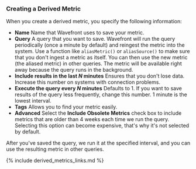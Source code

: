 ### Creating a Derived Metric

When you create a derived metric, you specify the following information:

- **Name** Name that Wavefront uses to save your metric.
- **Query** A query that you want to save. Wavefront will run the query periodically (once a minute by default) and reingest the metric into the system. Use a function like `aliasMetric()` or `aliasSource()` to make sure that you don't ingest a metric as itself. You can then use the new metric (the aliased metric) in other queries. The metric will be available right away because the query runs in the background.
- **Include results in the last *N* minutes** Ensures that you don't lose data. Increase this number on systems with connection problems.
- **Execute the query every *N* minutes** Defaults to 1. If you want to save results of the query less frequently, change this number. 1 minute is the lowest interval.
- **Tags** Allows you to find your metric easily.
- **Advanced** Select the **Include Obsolete Metrics** check box to include metrics that are older than 4 weeks each time we run the query. Selecting this option can become expensive, that's why it's not selected by default.

After you've saved the query, we run it at the specified interval, and you can use the resulting metric in other queries.

{% include derived_metrics_links.md %}
